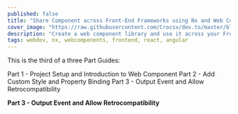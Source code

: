 ```yaml
---
published: false
title: "Share Component across Front-End Frameworks using Nx and Web Components - Part 3"
cover_image: "https://raw.githubusercontent.com/Crocsx/dev.to/master/blog-posts/introduction-to-nx-and-monorepo/assets/cover.png"
description: "Create a web component library and use it across your Front-end frameworks"
tags: webdev, nx, webcomponents, frontend, react, angular
---
```


This is the third of a three Part Guides:

Part 1 - Project Setup and Introduction to Web Component
Part 2 - Add Custom Style and Property Binding
Part 3 - Output Event and Allow Retrocompatibility


**Part 3 - Output Event and Allow Retrocompatibility**
